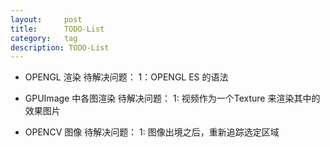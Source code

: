 ```yaml
---
layout:     post
title:      TODO-List
category:   tag
description: TODO-List
---
```







 


* OPENGL 渲染
待解决问题：
1：OPENGL ES 的语法

* GPUImage 中各图渲染
待解决问题：
1: 视频作为一个Texture 来渲染其中的效果图片

* OPENCV  图像
待解决问题：
1: 图像出境之后，重新追踪选定区域